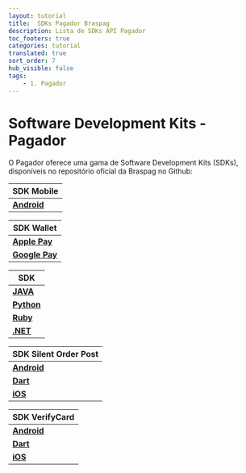 ```yaml
---
layout: tutorial
title:  SDKs Pagador Braspag
description: Lista de SDKs API Pagador
toc_footers: true
categories: tutorial
translated: true
sort_order: 7
hub_visible: false
tags:
    - 1. Pagador
---
```


# Software Development Kits - Pagador

O Pagador oferece uma gama de Software Development Kits (SDKs), disponíveis no repositório oficial da Braspag no Github:

|SDK Mobile                                                              |
|------------------------------------------------------------------------|
|[**Android**](https://github.com/Braspag/BraspagApiAndroidSdk)          |

|SDK Wallet                                                              |
|------------------------------------------------------------------------|
|[**Apple Pay**](https://github.com/Braspag/braspag-apple-pay)           |
|[**Google Pay**](https://github.com/Braspag/braspag-google-pay)         |

|SDK                                                                     |
|------------------------------------------------------------------------|
|[**JAVA**](https://github.com/Braspag/BraspagApiJavaSdk)                |
|[**Python**](https://github.com/DeveloperCielo/API-3.0-Python)          |
|[**Ruby**](https://github.com/Braspag/BraspagApiRubySdk)                |
|[**.NET**](https://github.com/Braspag/BraspagApiDotNetSdk)              |

|SDK Silent Order Post                                                    |
|------------------------------------------------------------------------|
|[**Android**](https://github.com/Braspag/silent-order-post-android)     |
|[**Dart**](https://github.com/Braspag/braspag_silent_order_post_dart)   |
|[**iOS**](https://github.com/Braspag/silent_order_post_ios)             |

|SDK VerifyCard                                                          |
|------------------------------------------------------------------------|
|[**Android**](https://github.com/Braspag/verify-card-android)           |
|[**Dart**](https://github.com/Braspag/braspag_verify_card_dart)         |
|[**iOS**](https://github.com/Braspag/verify-card-ios)                   |
